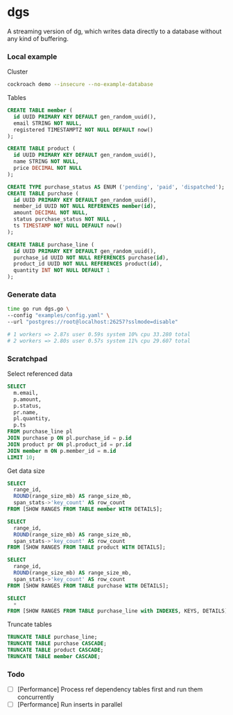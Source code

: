 # dgs
A streaming version of dg, which writes data directly to a database without any kind of buffering.

### Local example

Cluster

```sh
cockroach demo --insecure --no-example-database
```

Tables

```sql
CREATE TABLE member (
  id UUID PRIMARY KEY DEFAULT gen_random_uuid(),
  email STRING NOT NULL,
  registered TIMESTAMPTZ NOT NULL DEFAULT now()
);

CREATE TABLE product (
  id UUID PRIMARY KEY DEFAULT gen_random_uuid(),
  name STRING NOT NULL,
  price DECIMAL NOT NULL
);

CREATE TYPE purchase_status AS ENUM ('pending', 'paid', 'dispatched');
CREATE TABLE purchase (
  id UUID PRIMARY KEY DEFAULT gen_random_uuid(),
  member_id UUID NOT NULL REFERENCES member(id),
  amount DECIMAL NOT NULL,
  status purchase_status NOT NULL ,
  ts TIMESTAMP NOT NULL DEFAULT now()
);

CREATE TABLE purchase_line (
  id UUID PRIMARY KEY DEFAULT gen_random_uuid(),
  purchase_id UUID NOT NULL REFERENCES purchase(id),
  product_id UUID NOT NULL REFERENCES product(id),
  quantity INT NOT NULL DEFAULT 1
);
```

### Generate data

```sh
time go run dgs.go \
--config "examples/config.yaml" \
--url "postgres://root@localhost:26257?sslmode=disable"

# 1 workers => 2.87s user 0.59s system 10% cpu 33.280 total
# 2 workers => 2.80s user 0.57s system 11% cpu 29.607 total
```

### Scratchpad

Select referenced data

```sql
SELECT
  m.email,
  p.amount,
  p.status,
  pr.name,
  pl.quantity,
  p.ts
FROM purchase_line pl
JOIN purchase p ON pl.purchase_id = p.id
JOIN product pr ON pl.product_id = pr.id
JOIN member m ON p.member_id = m.id
LIMIT 10;
```

Get data size

```sql
SELECT
  range_id,
  ROUND(range_size_mb) AS range_size_mb,
  span_stats->'key_count' AS row_count
FROM [SHOW RANGES FROM TABLE member WITH DETAILS];

SELECT
  range_id,
  ROUND(range_size_mb) AS range_size_mb,
  span_stats->'key_count' AS row_count
FROM [SHOW RANGES FROM TABLE product WITH DETAILS];

SELECT
  range_id,
  ROUND(range_size_mb) AS range_size_mb,
  span_stats->'key_count' AS row_count
FROM [SHOW RANGES FROM TABLE purchase WITH DETAILS];

SELECT
  *
FROM [SHOW RANGES FROM TABLE purchase_line with INDEXES, KEYS, DETAILS];
```

Truncate tables

```sql
TRUNCATE TABLE purchase_line;
TRUNCATE TABLE purchase CASCADE;
TRUNCATE TABLE product CASCADE;
TRUNCATE TABLE member CASCADE;
```

### Todo

- [ ] [Performance] Process ref dependency tables first and run them concurrently
- [ ] [Performance] Run inserts in parallel